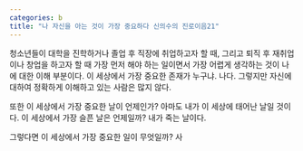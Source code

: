 ```yaml
---
categories: b
title: "나 자신을 아는 것이 가장 중요하다 신의수의 진로이음21"
---
```







청소년들이 대학을 진학하거나 졸업 후 직장에 취업하고자 할 때, 그리고 퇴직 후 재취업이나 창업을 하고자 할 때 가장 먼저 해야 하는 일이면서 가장 어렵게 생각하는 것이 나에 대한 이해 부분이다. 이 세상에서 가장 중요한 존재가 누구냐. 나다. 그렇지만 자신에 대하여 정확하게 이해하고 있는 사람은 많지 않다.

또한 이 세상에서 가장 중요한 날이 언제인가?&nbsp;아마도 내가 이 세상에 태어난 날일 것이다. 이 세상에서 가장 슬픈 날은 언제일까? 내가 죽는 날이다.

그렇다면 이 세상에서 가장 중요한 일이 무엇일까? 사